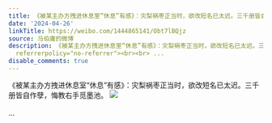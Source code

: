 ```yaml
---
title: 《被某主办方拽进休息室“休息”有感》：灾梨祸枣正当时，欲改短名已太迟。三千册皆自作孽，悔教右手觅墨池。 [图片]
date: '2024-04-26'
linkTitle: https://weibo.com/1444865141/Obt7lBQjz
source: 马伯庸的微博
description: 《被某主办方拽进休息室“休息”有感》：灾梨祸枣正当时，欲改短名已太迟。三千册皆自作孽，悔教右手觅墨池。 <img style="" src="https://tvax2.sinaimg.cn/large/001zMvqtgy1hp3y7b8o2aj61r80zkk2m02.jpg"
  referrerpolicy="no-referrer"><br><br> ...
disable_comments: true
---
```

《被某主办方拽进休息室“休息”有感》：灾梨祸枣正当时，欲改短名已太迟。三千册皆自作孽，悔教右手觅墨池。 <img style="" src="https://tvax2.sinaimg.cn/large/001zMvqtgy1hp3y7b8o2aj61r80zkk2m02.jpg" referrerpolicy="no-referrer"><br><br> ...